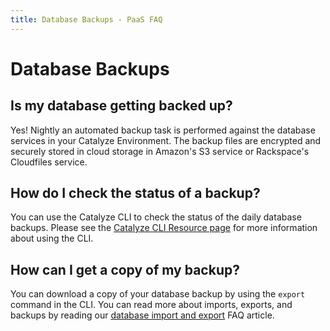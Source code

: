 ```yaml
---
title: Database Backups - PaaS FAQ
---
```


# Database Backups
## Is my database getting backed up?
Yes! Nightly an automated backup task is performed against the database services in your Catalyze Environment. The backup files are encrypted and securely stored in cloud storage in Amazon's S3 service or Rackspace's Cloudfiles service.

## How do I check the status of a backup?
You can use the Catalyze CLI to check the status of the daily database backups. Please see the [Catalyze CLI Resource page](https://resources.catalyze.io/paas/paas-cli-reference/backup-list/) for more information about using the CLI.

## How can I get a copy of my backup?
You can download a copy of your database backup by using the `export` command in the CLI. You can read more about imports, exports, and backups by reading our [database import and export](//resources.catalyze.io/paas/paas-faq/import-export/) FAQ article.
